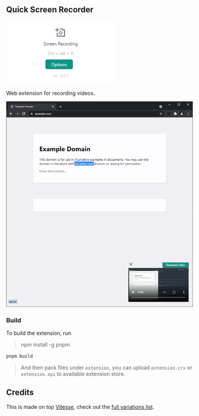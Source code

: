 ## Quick Screen Recorder

![quick-sr screenshot](https://raw.githubusercontent.com/leovoon/quick-sr/master/quick-sr-ss.png)

Web extension for recording videos.


![quick-sr screenshot2](https://github.com/leovoon/quick-sr/blob/master/quick-sr-ss2.png)


### Build

To build the extension, run

> npm install -g pnpm

```bash
pnpm build
```

> And then pack files under `extension`, you can upload `extension.crx` or `extension.xpi` to available extension store. 

## Credits

This is made on top [Vitesse](https://github.com/antfu/vitesse), check out the [full variations list](https://github.com/antfu/vitesse#variations).
